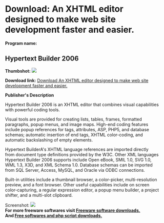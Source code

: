 # Download: An XHTML editor designed to make web site development faster and easier.

**Program name:**

## Hypertext Builder 2006

  
**Thumbshot:** ![](http://www.freewarefiles.com/screenshot/hypertextbuilder2006_md.gif)   
  
**Download link:** [Download An XHTML editor designed to make web site development faster and easier.](http://freesoftwares.boysofts.com/Hypertext-Builder_program_21976.html)  
  


**Publisher's Description**  
  


Hypertext Builder 2006 is an XHTML editor that combines visual capabilities with powerful coding tools. 

Visual tools are provided for creating lists, tables, frames, formatted paragraphs, popup menus, and image maps. High-end coding features include popup references for tags, attributes, ASP, PHP5, and database schemas; automatic insertion of end tags, XHTML color-coding, and automatic backslashing of empty elements. 

Hypertext BuilderA's XHTML language references are imported directly from document type definitions provided by the W3C. Other XML languages Hypertext Builder 2006 supports include Open eBook, SMIL 1.0, SVG 1.0, WML 1.3, X3D, and XML Schema 1.0. Database schemas can be imported from SQL Server, Access, MySQL, and Oracle via ODBC connections. 

Built-in utilities include a thumbnail browser, a color-picker, multi-resolution preview, and a font browser. Other useful capabilities include on screen color-capturing, a regular expression editor, a popup menu builder, a project shifter, and a multi-slot clipboard. 

  
  
Screenshot: ![](http://www.freewarefiles.com/screenshot/hypertextbuilder2006.gif)   
**For more freeware softwares visit [Freeware software downloads.](http://freesoftwares.boysofts.com/)**   
**And [Free softwares and php script downloads.](http://www.boysofts.com/)**
